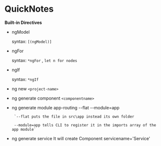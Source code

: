 # QuickNotes

**Built-in Directives**

* ngModel 

  syntax: `[(ngModel)]`

* ngFor

  syntax: `*ngFor` , `let n for nodes`
  
* ngIf

  syntax: `*ngIf`
  
 * ng new `<project-name>`

 * ng generate component `<componentname>`
 
 * ng generate  module app-routing --flat --module=app
 
		`--flat puts the file in src\app instead its own folder
		
		--module=app tells CLI to register it in the imports array of the app module`
		
 * ng generate service <servicename>
		It will create Component servicename+'Service'
		

